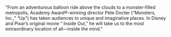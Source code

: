 "From an adventurous balloon ride above the clouds to a monster-filled metropolis, Academy Award®-winning director Pete Docter (“Monsters, Inc.,” “Up”) has taken audiences to unique and imaginative places. In Disney and Pixar’s original movie “ Inside Out,” he will take us to the most extraordinary location of all—inside the mind."
